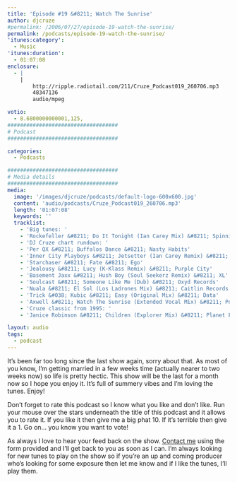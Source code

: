 ```yaml
---
title: 'Episode #19 &#8211; Watch The Sunrise'
author: djcruze
#permalink: /2006/07/27/episode-19-watch-the-sunrise/
permalink: /podcasts/episode-19-watch-the-sunrise/
'itunes:category':
  - Music
'itunes:duration':
  - 01:07:08
enclosure:
  - |
    |
        http://ripple.radiotail.com/211/Cruze_Podcast019_260706.mp3
        48347136
        audio/mpeg

votio:
  - 8.6800000000001,125,
###################################
# Podcast
###################################

categories:
  - Podcasts

###################################
# Media details
###################################
media:
  image: '/images/djcruze/podcasts/default-logo-600x600.jpg'
  content: 'audio/podcasts/Cruze_Podcast019_260706.mp3'
  length: '01:07:08'
  keywords: ''
  tracklist:
    - 'Big tunes: '
    - 'Rockefeller &#8211; Do It Tonight (Ian Carey Mix) &#8211; Spinnin Records'
    - 'DJ Cruze chart rundown: '
    - 'Per QX &#8211; Buffalos Dance &#8211; Nasty Habits'
    - 'Inner City Playboys &#8211; Jetsetter (Ian Carey Remix) &#8211; Loaded'
    - 'Starchaser &#8211; Fate &#8211; Ego'
    - 'Jealousy &#8211; Lucy (K-Klass Remix) &#8211; Purple City'
    - 'Basement Jaxx &#8211; Hush Boy (Soul Seekerz Remix) &#8211; XL'
    - 'Soulcast &#8211; Someone Like Me (Dub) &#8211; Oxyd Records'
    - 'Nuala &#8211; El Sol (Los Ladrones Mix) &#8211; Caitlin Records'
    - 'Trick &#038; Kubic &#8211; Easy (Original Mix) &#8211; Data'
    - 'Axwell &#8211; Watch The Sunrise (Extended Vocal Mix) &#8211; Positiva'
    - 'Cruze classic from 1995: '
    - 'Janice Robinson &#8211; Children (Explorer Mix) &#8211; Planet Four Communications'

layout: audio
tags:
  - podcast
---
```


It&#8217;s been far too long since the last show again, sorry about that. As most of you know, I&#8217;m getting married in a few weeks time (actually nearer to two weeks now) so life is pretty hectic. This show will be the last for a month now so I hope you enjoy it. It&#8217;s full of summery vibes and I&#8217;m loving the tunes. Enjoy!

Don&#8217;t forget to rate this podcast so I know what you like and don&#8217;t like. Run your mouse over the stars underneath the title of this podcast and it allows you to rate it. If you like it then give me a big phat 10. If it&#8217;s terrible then give it a 1. Go on&#8230; you know you want to vote!

As always I love to hear your feed back on the show. [Contact me][16] using the form provided and I&#8217;ll get back to you as soon as I can. I&#8217;m always looking for new tunes to play on the show so if you&#8217;re an up and coming producer who&#8217;s looking for some exposure then let me know and if I like the tunes, I&#8217;ll play them.

[1]: http://www.ian45carey.com/
[2]: http://www.spinninrecords.nl/
[3]: http://www.perqx.com/
[4]: http://www.loadedrecords.com/
[5]: http://www.oxyd.it/oxyd_html/oxyd_artists_starchaser.htm
[6]: http://www.purplecitymusic.com/
[7]: http://www.basementjaxx.co.uk/
[8]: http://www.soulseekerz.com/
[9]: http://www.oxyd.it/
[10]: http://www.caitlinrecords.com/artists/page9/page9.html
[11]: http://www.caitlinrecords.com/
[12]: http://www.trick-kubic.de/
[13]: http://www.ministryofsound.com/home/
[14]: http://www.axwell.co.uk/
[15]: http://www.positivarecords.com/
[16]: /contact
